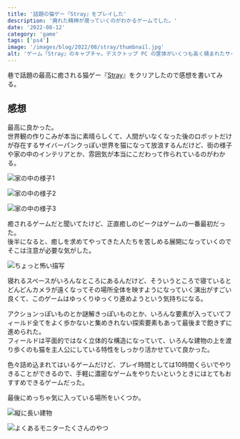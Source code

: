 ```yaml
---
title: '話題の猫ゲー『Stray』をプレイした'
description: '廃れた精神が潤っていくのがわかるゲームでした。'
date: '2022-08-12'
category: 'game'
tags: ['ps4']
image: '/images/blog/2022/08/stray/thumbnail.jpg'
alt: 'ゲーム『Stray』のキャプチャ。デスクトップ PC の筐体がいくつも高く積まれたサイバーパンクな雰囲気の場所に三毛猫が佇んでいる。'
---
```


巷で話題の最高に癒される猫ゲー『[Stray](https://store.steampowered.com/app/1332010/Stray/?l=japanese)』をクリアしたので感想を書いてみる。

## 感想

最高に良かった。  
世界観の作りこみが本当に素晴らしくて、人間がいなくなった後のロボットだけが存在するサイバーパンクっぽい世界を猫になって放浪するんだけど、街の様子や家の中のインテリアとか、雰囲気が本当にこだわって作られているのがわかる。

![家の中の様子1](/images/blog/2022/08/stray/01.jpg '雑多な感じがたまらん')

![家の中の様子2](/images/blog/2022/08/stray/02.jpg '照明の使い方もすごく良い')

![家の中の様子3](/images/blog/2022/08/stray/03.jpg 'コインランドリーおしゃれ')

癒されるゲームだと聞いてたけど、正直癒しのピークはゲームの一番最初だった。  
後半になると、癒しを求めてやってきた人たちを苦しめる展開になっていくのでそこは注意が必要な気がした。

![ちょっと怖い描写](/images/blog/2022/08/stray/04.jpg 'こういうのとか')

寝れるスペースがいろんなところにあるんだけど、そういうところで寝ているとどんどんカメラが遠くなってその場所全体を映すようになっていく演出がすごい良くて、このゲームはゆっくりゆっくり進めようという気持ちになる。

アクションっぽいものとか謎解きっぽいものとか、いろんな要素が入っていてフィールド全てをよく歩かないと集めきれない探索要素もあって最後まで飽きずに進められた。  
フィールドは平面的ではなく立体的な構造になっていて、いろんな建物の上を渡り歩くのも猫を主人公にしている特性をしっかり活かせていて良かった。

色々詰め込まれてはいるゲームだけど、プレイ時間としては10時間くらいでやりきることができるので、手軽に濃密なゲームをやりたいというときにはとてもおすすめできるゲームだった。

最後にめっちゃ気に入っている場所をいくつか。

![縦に長い建物](/images/blog/2022/08/stray/05.jpg '縦に長い建物')

![よくあるモニターたくさんのやつ](/images/blog/2022/08/stray/06.jpg 'よくあるモニターたくさんのやつ')
